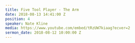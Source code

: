 ```yaml
---
title: Five Tool Player - The Arm
date: 2018-08-13 14:41:00 Z
position: 4
speaker: Nate Kline
media: https://www.youtube.com/embed/tRzUW7kiaag?ecver=2
sermon_date: 2018-08-12 10:00:00 Z
---
```


